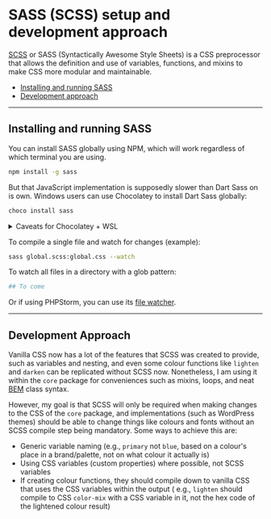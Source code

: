 # SASS (SCSS) setup and development approach

[SCSS](https://sass-lang.com/) or SASS (Syntactically Awesome Style Sheets) is a CSS preprocessor that allows the
definition and use of variables,
functions, and
mixins to make CSS more modular and maintainable.

- [Installing and running SASS](#installing-and-running-sass)
- [Development approach](#development-approach)

---

## Installing and running SASS

You can install SASS globally using NPM, which will work regardless of which terminal you are using.

```bash
npm install -g sass
```

But that JavaScript implementation is supposedly slower than Dart Sass on is own. Windows users can use Chocolatey to
install Dart Sass globally:

```PowerShell
choco install sass
```

<details>
<summary>Caveats for Chocolatey + WSL</summary>

However, this can cause some permission and file path headaches when going via WSL and trying to use glob patterns or
the watcher
though (even with an alias in your Bash config). I haven't figured out a good way to get around that yet, because I have
historically always used the NPM version for the command line, and alternatively when using [PHPStorm](./phpstorm.md),
its file watcher can
be configured to use the Chocolatey-installed version.

</details>

To compile a single file and watch for changes (example):

```bash
sass global.scss:global.css --watch
```

To watch all files in a directory with a glob pattern:

```bash
## To come
```

Or if using PHPStorm, you can use its [file watcher](./phpstorm.md#sass-file-watcher).

---

## Development Approach

Vanilla CSS now has a lot of the features that SCSS was created to provide, such as variables and nesting, and even some
colour functions like `lighten` and `darken` can be replicated without SCSS now. Nonetheless, I am using it within the
`core` package for conveniences such as mixins, loops, and neat [BEM](https://getbem.com/) class syntax.

However, my goal is that SCSS will only be required when making changes to the CSS of the `core` package, and
implementations (such as WordPress themes) should be able to change things like colours and fonts without an SCSS
compile step being mandatory. Some ways to achieve this are:

- Generic variable naming (e.g., `primary` not `blue`, based on a colour's place in a brand/palette, not on what colour
  it actually is)
- Using CSS variables (custom properties) where possible, not SCSS variables
- If creating colour functions, they should compile down to vanilla CSS that uses the CSS variables within the output (
  e.g., `lighten` should compile to CSS `color-mix` with a CSS variable in it, not the hex code of the lightened colour
  result)
